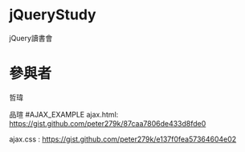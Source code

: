 # jQueryStudy
jQuery讀書會
# 參與者
哲瑋

品瑄
#AJAX_EXAMPLE
ajax.html: https://gist.github.com/peter279k/87caa7806de433d8fde0

ajax.css : https://gist.github.com/peter279k/e137f0fea57364604e02
